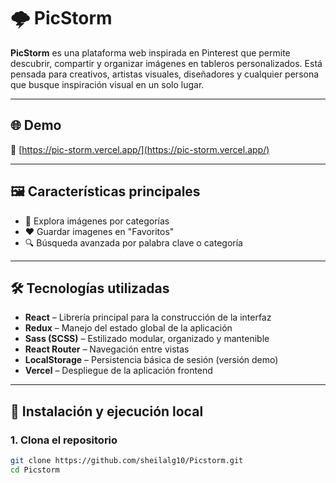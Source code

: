 # 🌩️ PicStorm

**PicStorm** es una plataforma web inspirada en Pinterest que permite descubrir, compartir y organizar imágenes en tableros personalizados. Está pensada para creativos, artistas visuales, diseñadores y cualquier persona que busque inspiración visual en un solo lugar.

---

## 🌐 Demo

🔗 [https://pic-storm.vercel.app/](https://pic-storm.vercel.app/)

---

## 🖼️ Características principales

- 🧭 Explora imágenes por categorías 
- ❤️ Guardar imagenes en "Favoritos"
- 🔍 Búsqueda avanzada por palabra clave o categoría   

---

## 🛠️ Tecnologías utilizadas

- **React** – Librería principal para la construcción de la interfaz  
- **Redux** – Manejo del estado global de la aplicación  
- **Sass (SCSS)** – Estilizado modular, organizado y mantenible  
- **React Router** – Navegación entre vistas  
- **LocalStorage** – Persistencia básica de sesión (versión demo)  
- **Vercel** – Despliegue de la aplicación frontend  

---

## 🚀 Instalación y ejecución local

### 1. Clona el repositorio

```bash
git clone https://github.com/sheilalg10/Picstorm.git
cd Picstorm

